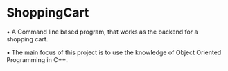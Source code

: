 # ShoppingCart
•	A Command line based program, that works as the backend for a shopping cart.


•	The main focus of this project is to use the knowledge of Object Oriented Programming in C++.
